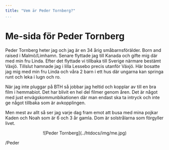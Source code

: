 ```yaml
---
title: "Vem är Peder Tornberg?"
...
```

Me-sida för Peder Tornberg
=========================

Peder Tornberg heter jag och jag är en 34 årig småbarnsförälder. Born and raised i Malmö/Limhamn. Senare flyttade jag till Kanada och gifte mig där med min fru Linda. Efter det flyttade vi tillbaka till Sverige närmare bestämt Växjö. Tillslut hamnade jag i lilla Lessebo precis utanför Växjö. Här bosatte jag mig med min fru Linda och våra 2 barn i ett hus där ungarna kan springa runt och leka i lugn och ro.

När jag inte pluggar på BTH så jobbar jag heltid och kopplar av till en bra film i hemmabiot. Det har blivit en hel del filmer genom åren. Det är något med just envägskommunbikationen där man endast ska ta intryck och inte ge något tillbaka som är avkopplingen.

Men mest av allt så ser jag varje dag fram emot att busa med mina pojkar Kaden och Noah som är 6 och 3 år gamla. Dom är solstrålarna som förgyller livet.

<p align="center" markdown=1>
![Peder Tornberg](../htdocs/img/me.jpg)
</p>

/Peder
